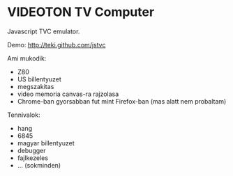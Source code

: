 # VIDEOTON TV Computer

Javascript TVC emulator.

Demo: http://teki.github.com/jstvc

Ami mukodik:

* Z80
* US billentyuzet
* megszakitas
* video memoria canvas-ra rajzolasa
* Chrome-ban gyorsabban fut mint Firefox-ban (mas alatt nem probaltam)

Tennivalok:

* hang
* 6845
* magyar billentyuzet
* debugger
* fajlkezeles
* ... (sokminden)


